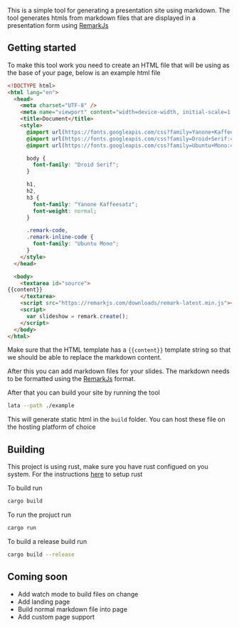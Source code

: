 This is a simple tool for generating a presentation site using markdown.
The tool generates htmls from markdown files that are displayed in a presentation form using [RemarkJs](https://github.com/gnab/remark)

## Getting started

To make this tool work you need to create an HTML file that will be using as the base of your page, below is an example html file

```html
<!DOCTYPE html>
<html lang="en">
  <head>
    <meta charset="UTF-8" />
    <meta name="viewport" content="width=device-width, initial-scale=1.0" />
    <title>Document</title>
    <style>
      @import url(https://fonts.googleapis.com/css?family=Yanone+Kaffeesatz);
      @import url(https://fonts.googleapis.com/css?family=Droid+Serif:400,700,400italic);
      @import url(https://fonts.googleapis.com/css?family=Ubuntu+Mono:400,700,400italic);

      body {
        font-family: "Droid Serif";
      }

      h1,
      h2,
      h3 {
        font-family: "Yanone Kaffeesatz";
        font-weight: normal;
      }

      .remark-code,
      .remark-inline-code {
        font-family: "Ubuntu Mono";
      }
    </style>
  </head>

  <body>
    <textarea id="source">
{{content}}
    </textarea>
    <script src="https://remarkjs.com/downloads/remark-latest.min.js"></script>
    <script>
      var slideshow = remark.create();
    </script>
  </body>
</html>
```

Make sure that the HTML template has a `{{content}}` template string so that we should be able to replace the markdown content.

After this you can add markdown files for your slides. The markdown needs to be formatted using the [RemarkJs](https://github.com/gnab/remark/wiki/Markdown) format.

After that you can build your site by running the tool

```bash
lata --path ./example
```

This will generate static html in the `build` folder. You can host these file on the hosting platform of choice

## Building

This project is using rust, make sure you have rust configued on you system. For the instructions [here](https://www.rust-lang.org/tools/install) to setup rust

To build run

```bash
cargo build
```

To run the projuct run

```Bash
cargo run
```

To build a release build run

```Bash
cargo build --release
```

## Coming soon

- Add watch mode to build files on change
- Add landing page
- Build normal markdown file into page
- Add custom page support
